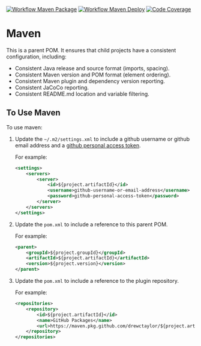 [![Workflow Maven Package](https://github.com/drewctaylor/${project.artifactId}/workflows/workflow-maven-package/badge.svg)](https://github.com/drewctaylor/${project.artifactId}/workflows/workflow-maven-package/badge.svg)
[![Workflow Maven Deploy](https://github.com/drewctaylor/${project.artifactId}/workflows/workflow-maven-deploy/badge.svg)](https://github.com/drewctaylor/${project.artifactId}/workflows/workflow-maven-deploy/badge.svg)
[![Code Coverage](https://codecov.io/gh/drewctaylor/${project.artifactId}/branch/trunk/graph/badge.svg)](https://codecov.io/gh/drewctaylor/${project.artifactId})

# Maven

This is a parent POM. It ensures that child projects have a consistent configuration, including:

* Consistent Java release and source format (imports, spacing).
* Consistent Maven version and POM format (element ordering).
* Consistent Maven plugin and dependency version reporting.
* Consistent JaCoCo reporting.
* Consistent README.md location and variable filtering.

## To Use Maven

To use maven:

1) Update the `~/.m2/settings.xml` to include a github username or github email address and a [github personal access token](https://help.github.com/en/github/authenticating-to-github/creating-a-personal-access-token-for-the-command-line).

    For example:

    ```xml
    <settings>
        <servers>
            <server>
                <id>${project.artifactId}</id>
                <username>github-username-or-email-address</username>
                <password>github-personal-access-token</password>
            </server>
        </servers>
    </settings>
    ```

2) Update the `pom.xml` to include a reference to this parent POM.

    For example:

    ```xml
    <parent>
        <groupId>${project.groupId}</groupId>
        <artifactId>${project.artifactId}</artifactId>
        <version>${project.version}</version>
    </parent>
    ```

3) Update the `pom.xml` to include a reference to the plugin repository.

    For example:

    ```xml
    <repositories>
        <repository>
            <id>${project.artifactId}</id>
            <name>GitHub Packages</name>
            <url>https://maven.pkg.github.com/drewctaylor/${project.artifactId}</url>
        </repository>
    </repositories>
    ```